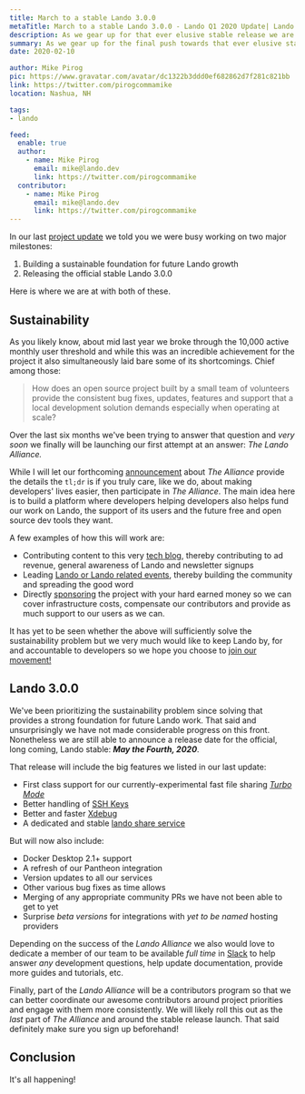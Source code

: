 ```yaml
---
title: March to a stable Lando 3.0.0
metaTitle: March to a stable Lando 3.0.0 - Lando Q1 2020 Update| Lando
description: As we gear up for that ever elusive stable release we are getting ready to launch big changes to how we manage the project.
summary: As we gear up for the final push towards that ever elusive stable release we are getting ready to launch big changes in how we manage, fund, organize and develop the project.
date: 2020-02-10

author: Mike Pirog
pic: https://www.gravatar.com/avatar/dc1322b3ddd0ef682862d7f281c821bb
link: https://twitter.com/pirogcommamike
location: Nashua, NH

tags:
- lando

feed:
  enable: true
  author:
    - name: Mike Pirog
      email: mike@lando.dev
      link: https://twitter.com/pirogcommamike
  contributor:
    - name: Mike Pirog
      email: mike@lando.dev
      link: https://twitter.com/pirogcommamike
---
```


In our last [project update](/2019/09/18/q3-2019-update/) we told you we were busy working on two major milestones:

1. Building a sustainable foundation for future Lando growth
2. Releasing the official stable Lando 3.0.0

Here is where we are at with both of these.

## Sustainability

As you likely know, about mid last year we broke through the 10,000 active monthly user threshold and while this was an incredible achievement for the project it also simultaneously laid bare some of its shortcomings. Chief among those:

> How does an open source project built by a small team of volunteers provide the consistent bug fixes, updates, features and support that a local development solution demands especially when operating at scale?

Over the last six months we've been trying to answer that question and _very soon_ we finally will be launching our first attempt at an answer: _The Lando Alliance._

While I will let our forthcoming [announcement](/2020/02/14/announcing-lando-alliance/) about _The Alliance_ provide the details the `tl;dr` is if you truly care, like we do, about making developers' lives easier, then participate in _The Alliance_. The main idea here is to build a platform where developers helping developers also helps fund our work on Lando, the support of its users and the future free and open source dev tools they want.

A few examples of how this will work are:

* Contributing content to this very [tech blog](/), thereby contributing to ad revenue, general awareness of Lando and newsletter signups
* Leading [Lando or Lando related events](https://events.lando.dev), thereby building the community and spreading the good word
* Directly [sponsoring](https://lando.dev/sponsor/) the project with your hard earned money so we can cover infrastructure costs, compensate our contributors and provide as much support to our users as we can.

It has yet to be seen whether the above will sufficiently solve the sustainability problem but we very much would like to keep Lando by, for and accountable to developers so we hope you choose to [join our movement!](https://lando.dev/alliance/join/)

## Lando 3.0.0

We've been prioritizing the sustainability problem since solving that provides a strong foundation for future Lando work. That said and unsurprisingly we have not made considerable progress on this front. Nonetheless we are still able to announce a release date for the official, long coming, Lando stable:  _**May the Fourth, 2020**_.

That release will include the big features we listed in our last update:

* First class support for our currently-experimental fast file sharing [_Turbo Mode_](https://github.com/lando/lando/issues/1460#issuecomment-468049588)
* Better handling of [SSH Keys](https://github.com/lando/lando/issues/478)
* Better and faster [Xdebug](https://github.com/lando/lando/issues/1668)
* A dedicated and stable [lando share service](https://github.com/lando/lando/issues/1675)

But will now also include:

* Docker Desktop 2.1+ support
* A refresh of our Pantheon integration
* Version updates to all our services
* Other various bug fixes as time allows
* Merging of any appropriate community PRs we have not been able to get to yet
* Surprise _beta versions_ for integrations with _yet to be named_ hosting providers

Depending on the success of the _Lando Alliance_ we also would love to dedicate a member of our team to be available _full time_ in [Slack](https://launchpass.com/devwithlando) to help answer _any_ development questions, help update documentation, provide more guides and tutorials, etc.

Finally, part of the _Lando Alliance_ will be a contributors program so that we can better coordinate our awesome contributors around project priorities and engage with them more consistently. We will likely roll this out as the _last_ part of _The Alliance_ and around the stable release launch. That said definitely make sure you sign up beforehand!

## Conclusion

It's all happening!

<YouTube url="https://www.youtube.com/embed/amLBy6uldtE" />
